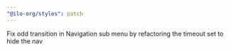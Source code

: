 ```yaml
---
"@ilo-org/styles": patch
---
```


Fix odd transition in Navigation sub menu by refactoring the timeout set to hide the nav
